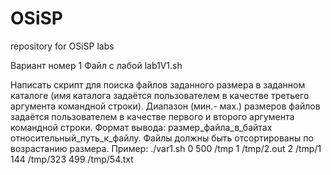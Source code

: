 # OSiSP
repository for OSiSP labs

Вариант номер 1
Файл с лабой lab1V1.sh

Написать скрипт для поиска файлов заданного размера в заданном каталоге (имя каталога задаётся пользователем в качестве третьего аргумента командной строки). Диапазон (мин.- мах.) размеров файлов задаётся пользователем в качестве первого и второго аргумента командной строки. Формат вывода: размер_файла_в_байтах относительный_путь_к_файлу. Файлы должны быть отсортированы по возрастанию размера.
Пример:
./var1.sh 0 500 /tmp
1 /tmp/2.out
2 /tmp/1
144 /tmp/323
499 /tmp/54.txt
